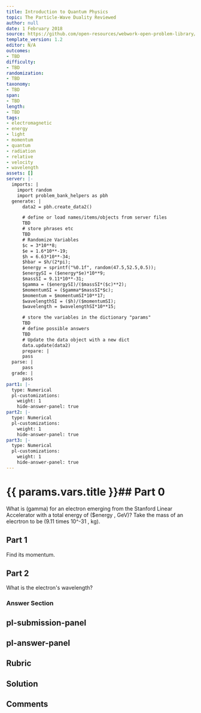 ```yaml
---
title: Introduction to Quantum Physics
topic: The Particle-Wave Duality Reviewed
author: null
date: 1 February 2018
source: https://github.com/open-resources/webwork-open-problem-library/tree/master/Contrib/BrockPhysics/College_Physics_Urone/29.Introduction_to_Quantum_Physics/29-08.The_Particle_Wave_Duality_Reviewed/NU_U17_29_08_006.pg
template_version: 1.2
editor: N/A
outcomes:
- TBD
difficulty:
- TBD
randomization:
- TBD
taxonomy:
- TBD
span:
- TBD
length:
- TBD
tags:
- electromagnetic
- energy
- light
- momentum
- quantum
- radiation
- relative
- velocity
- wavelength
assets: []
server: |-
  imports: |
    import random
    import problem_bank_helpers as pbh
  generate: |
      data2 = pbh.create_data2()

      # define or load names/items/objects from server files
      TBD
      # store phrases etc
      TBD
      # Randomize Variables
      $c = 3*10**8;
      $e = 1.6*10**-19;
      $h = 6.63*10**-34;
      $hbar = $h/(2*pi);
      $energy = sprintf("%0.1f", random(47.5,52.5,0.5));
      $energySI = ($energy*$e)*10**9;
      $massSI = 9.11*10**-31;
      $gamma = ($energySI)/($massSI*($c)**2);
      $momentumSI = ($gamma*$massSI*$c);
      $momentum = $momentumSI*10**17;
      $wavelengthSI = ($h)/($momentumSI);
      $wavelength = $wavelengthSI*10**15;

      # store the variables in the dictionary "params"
      TBD
      # define possible answers
      TBD
      # Update the data object with a new dict
      data.update(data2)
      prepare: |
      pass
  parse: |
      pass
  grade: |
      pass
part1: |-
  type: Numerical
  pl-customizations:
    weight: 1
    hide-answer-panel: true
part2: |-
  type: Numerical
  pl-customizations:
    weight: 1
    hide-answer-panel: true
part3: |-
  type: Numerical
  pl-customizations:
    weight: 1
    hide-answer-panel: true
---
```


# {{ params.vars.title }}## Part 0 
What is (gamma) for an electron emerging from the Stanford Linear Accelerator with a total energy of ($energy , GeV)? Take the mass of an elecrtron to be (9.11 times 10^-31 , kg). 
## Part 1 
Find its momentum. 
## Part 2 
What is the electron's wavelength? 


### Answer Section 


## pl-submission-panel 


## pl-answer-panel 


## Rubric 


## Solution 


## Comments 


